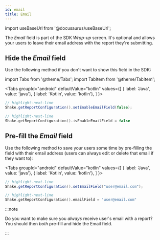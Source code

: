 ```yaml
---
id: email
title: Email
---
```

import useBaseUrl from '@docusaurus/useBaseUrl';

The *Email* field is part of the SDK *Wrap-up* screen. It's optional and allows your users to leave their email address with the report they're submitting.

## Hide the *Email* field
Use the following method if you don't want to show this field in the SDK:

import Tabs from '@theme/Tabs';
import TabItem from '@theme/TabItem';

<Tabs
  groupId="android"
  defaultValue="kotlin"
  values={[
    { label: 'Java', value: 'java'},
    { label: 'Kotlin', value: 'kotlin'},
  ]
}>

<TabItem value="java">

```java title="App.java"
// highlight-next-line
Shake.getReportConfiguration().setEnableEmailField(false);
```

</TabItem>

<TabItem value="kotlin">

```kotlin title="App.kt"
// highlight-next-line
Shake.getReportConfiguration().isEnableEmailField = false
```

</TabItem>
</Tabs>

## Pre-fill the *Email* field
Use the following method to save your users some time by pre-filling the field with their email address (users can always edit or delete that email if they want to):

<Tabs
  groupId="android"
  defaultValue="kotlin"
  values={[
    { label: 'Java', value: 'java'},
    { label: 'Kotlin', value: 'kotlin'},
  ]
}>

<TabItem value="java">

```java title="App.java"
// highlight-next-line
Shake.getReportConfiguration().setEmailField("user@email.com");
```

</TabItem>

<TabItem value="kotlin">

```kotlin title="App.kt"
// highlight-next-line
Shake.getReportConfiguration().emailField = "user@email.com"
```

</TabItem>
</Tabs>

:::note

Do you want to make sure you *always* receive user's email with a report? You should then *both* pre-fill and hide the Email field.

:::
